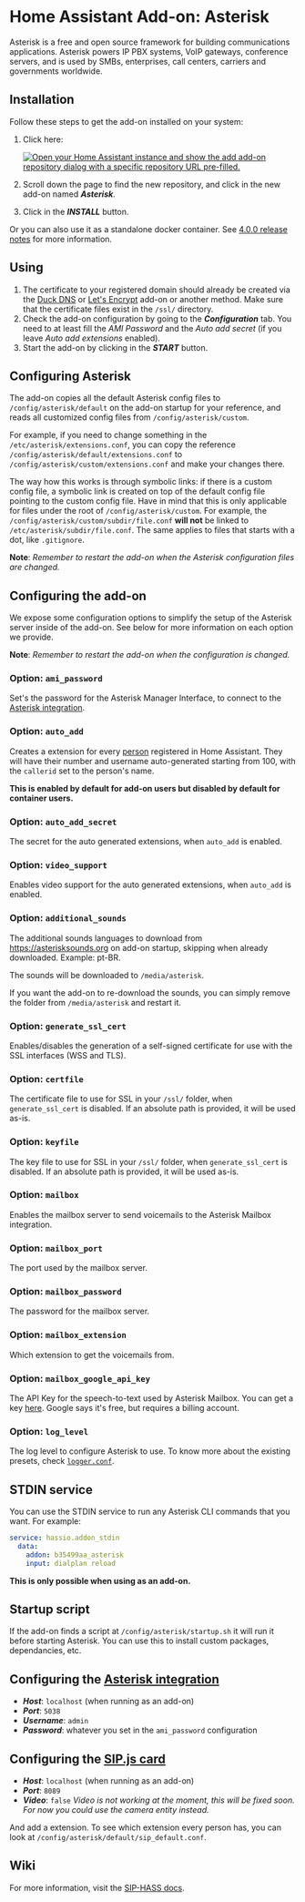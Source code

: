 # Home Assistant Add-on: Asterisk

Asterisk is a free and open source framework for building communications applications.
Asterisk powers IP PBX systems, VoIP gateways, conference servers, and is used by SMBs, enterprises, call centers, carriers and governments worldwide.

## Installation

Follow these steps to get the add-on installed on your system:

1. Click here:

   [![Open your Home Assistant instance and show the add add-on repository dialog with a specific repository URL pre-filled.](https://my.home-assistant.io/badges/supervisor_add_addon_repository.svg)](https://my.home-assistant.io/redirect/supervisor_add_addon_repository/?repository_url=https%3A%2F%2Fgithub.com%2FTECH7Fox%2Fasterisk-hass-addons)

1. Scroll down the page to find the new repository, and click in the new add-on named **_Asterisk_**.
1. Click in the **_INSTALL_** button.

Or you can also use it as a standalone docker container. See [4.0.0 release notes](./CHANGELOG.md#400) for more information.

## Using

1. The certificate to your registered domain should already be created via the [Duck DNS](https://github.com/home-assistant/hassio-addons/tree/master/duckdns) or [Let's Encrypt](https://github.com/home-assistant/hassio-addons/tree/master/letsencrypt) add-on or another method. Make sure that the certificate files exist in the `/ssl/` directory.
2. Check the add-on configuration by going to the **_Configuration_** tab. You need to at least fill the _AMI Password_ and the _Auto add secret_ (if you leave _Auto add extensions_ enabled).
3. Start the add-on by clicking in the **_START_** button.

## Configuring Asterisk

The add-on copies all the default Asterisk config files to `/config/asterisk/default` on the add-on startup for your reference, and reads all customized config files from `/config/asterisk/custom`.

For example, if you need to change something in the `/etc/asterisk/extensions.conf`, you can copy the reference `/config/asterisk/default/extensions.conf` to `/config/asterisk/custom/extensions.conf` and make your changes there.

The way how this works is through symbolic links: if there is a custom config file, a symbolic link is created on top of the default config file pointing to the custom config file. Have in mind that this is only applicable for files under the root of `/config/asterisk/custom`. For example, the `/config/asterisk/custom/subdir/file.conf` **will not** be linked to `/etc/asterisk/subdir/file.conf`. The same applies to files that starts with a dot, like `.gitignore`.

**Note**: _Remember to restart the add-on when the Asterisk configuration files are changed._

## Configuring the add-on

We expose some configuration options to simplify the setup of the Asterisk server inside of the add-on. See below for more information on each option we provide.

**Note**: _Remember to restart the add-on when the configuration is changed._

### Option: `ami_password`

Set's the password for the Asterisk Manager Interface, to connect to the [Asterisk integration](https://github.com/TECH7Fox/Asterisk-integration).

### Option: `auto_add`

Creates a extension for every [person](https://www.home-assistant.io/integrations/person/) registered in Home Assistant. They will have their number and username auto-generated starting from 100, with the `callerid` set to the person's name.

**This is enabled by default for add-on users but disabled by default for container users.**

### Option: `auto_add_secret`

The secret for the auto generated extensions, when `auto_add` is enabled.

### Option: `video_support`

Enables video support for the auto generated extensions, when `auto_add` is enabled.

### Option: `additional_sounds`

The additional sounds languages to download from <https://asterisksounds.org> on add-on startup, skipping when already downloaded. Example: pt-BR.

The sounds will be downloaded to `/media/asterisk`.

If you want the add-on to re-download the sounds, you can simply remove the folder from `/media/asterisk` and restart it.

### Option: `generate_ssl_cert`

Enables/disables the generation of a self-signed certificate for use with the SSL interfaces (WSS and TLS).

### Option: `certfile`

The certificate file to use for SSL in your `/ssl/` folder, when `generate_ssl_cert` is disabled. If an absolute path is provided, it will be used as-is.

### Option: `keyfile`

The key file to use for SSL in your `/ssl/` folder, when `generate_ssl_cert` is disabled. If an absolute path is provided, it will be used as-is.

### Option: `mailbox`

Enables the mailbox server to send voicemails to the Asterisk Mailbox integration.

### Option: `mailbox_port`

The port used by the mailbox server.

### Option: `mailbox_password`

The password for the mailbox server.

### Option: `mailbox_extension`

Which extension to get the voicemails from.

### Option: `mailbox_google_api_key`

The API Key for the speech-to-text used by Asterisk Mailbox.
You can get a key [here](https://cloud.google.com/speech-to-text). Google says it's free, but requires a billing account.

### Option: `log_level`

The log level to configure Asterisk to use. To know more about the existing presets, check [`logger.conf`](./rootfs/usr/share/tempio/logger.conf.gtpl).

## STDIN service

You can use the STDIN service to run any Asterisk CLI commands that you want. For example:

```yaml
service: hassio.addon_stdin
  data:
    addon: b35499aa_asterisk
    input: dialplan reload
```

**This is only possible when using as an add-on.**

## Startup script

If the add-on finds a script at `/config/asterisk/startup.sh` it will run it before starting Asterisk. You can use this to install custom packages, dependancies, etc.

## Configuring the [Asterisk integration](https://github.com/TECH7Fox/Asterisk-integration)

- **_Host_**: `localhost` (when running as an add-on)
- **_Port_**: `5038`
- **_Username_**: `admin`
- **_Password_**: whatever you set in the `ami_password` configuration

## Configuring the [SIP.js card](https://github.com/TECH7Fox/HA-SIP)

- **_Host_**: `localhost` (when running as an add-on)
- **_Port_**: `8089`
- **_Video_**: `false` _Video is not working at the moment, this will be fixed soon. For now you could use the camera entity instead._

And add a extension. To see which extension every person has, you can look at `/config/asterisk/default/sip_default.conf`.

## Wiki

For more information, visit the [SIP-HASS docs](https://tech7fox.github.io/sip-hass-docs/).
